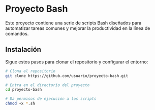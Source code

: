 # Proyecto Bash

Este proyecto contiene una serie de scripts Bash diseñados para automatizar tareas comunes y mejorar la productividad en la línea de comandos.

## Instalación

Sigue estos pasos para clonar el repositorio y configurar el entorno:

```bash
# Clona el repositorio
git clone https://github.com/usuario/proyecto-bash.git

# Entra en el directorio del proyecto
cd proyecto-bash

# Da permisos de ejecución a los scripts
chmod +x *.sh
